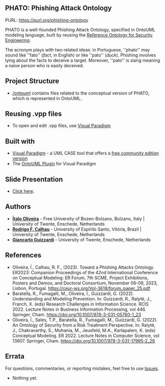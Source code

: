 ## PHATO: Phishing Attack Ontology

PURL: https://purl.org/phishing-ontology

PHATO is a well-founded Phishing Attack Ontology, specified in OntoUML modeling language, built by reusing the [Reference Ontology for Security Engineering](https://github.com/unibz-core/security-ontology).

The acronym plays with two related ideas: in Portuguese, ''phato'' may sound like ''fato'' (_fact_, in English) or like ''pato'' (_duck_). Phishing involves lying about the facts to deceive a target. Moreover, ''pato'' is slang meaning a naive person who is easily deceived.

## Project Structure

* [/ontouml](/ontouml) contains files related to the conceptual version of PHATO, which is represented in OntoUML.

## Reusing .vpp files

* To open and edit .vpp files, use [Visual Paradigm](https://www.visual-paradigm.com)

## Built with

* [Visual Paradigm](https://www.visual-paradigm.com) - a UML CASE tool that offers a [free community edition version](https://www.visual-paradigm.com/download/community.jsp)
* The [OntoUML Plugin](https://github.com/OntoUML/ontouml-vp-plugin) for Visual Paradigm

## Slide Presentation

* [Click here](https://github.com/utwente-scs/phishing-ontology/blob/main/ER_Forum_2023___Presentation.pdf).

## Authors

* **[Ítalo Oliveira](https://sites.google.com/view/italojsoliveira)** - Free University of Bozen-Bolzano, Bolzano, Italy | University of Twente, Enschede, Netherlands
* **[Rodrigo F. Calhau](https://people.utwente.nl/r.calhau)** - University of Espírito Santo, Vitória, Brazil | University of Twente, Enschede, Netherlands
* **[Giancarlo Guizzardi](https://people.utwente.nl/g.guizzardi)** - University of Twente, Enschede, Netherlands

## References

- Oliveira, Í., Calhau, R. F., (2023). Toward a Phishing Attacks Ontology. ER2023: Companion Proceedings of the 42nd International Conference on Conceptual Modeling: ER Forum, 7th SCME, Project Exhibitions, Posters and Demos, and Doctoral Consortium, November 06-09, 2023, Lisbon, Portugal. https://ceur-ws.org/Vol-3618/forum_paper_25.pdf
- Baratella, R., Fumagalli, M., Oliveira, Í., Guizzardi, G. (2022). Understanding and Modeling Prevention. In: Guizzardi, R., Ralyté, J., Franch, X. (eds) Research Challenges in Information Science. RCIS 2022. Lecture Notes in Business Information Processing, vol 446. Springer, Cham. https://doi.org/10.1007/978-3-031-05760-1_23
- Oliveira, Í., Sales, T.P., Baratella, R., Fumagalli, M., Guizzardi, G. (2022). An Ontology of Security from a Risk Treatment Perspective. In: Ralyté, J., Chakravarthy, S., Mohania, M., Jeusfeld, M.A., Karlapalem, K. (eds) Conceptual Modeling. ER 2022. Lecture Notes in Computer Science, vol 13607. Springer, Cham. https://doi.org/10.1007/978-3-031-17995-2_26

## Errata

For questions, commentaries, or reporting mistakes, feel free to use [Issues](https://github.com/utwente-scs/phishing-ontology/issues). 

- Nothing yet.
